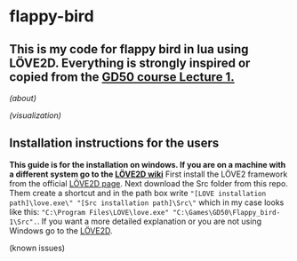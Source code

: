 # flappy-bird

## This is my code for flappy bird in lua using LÖVE2D. Everything is strongly inspired or copied from the [GD50 course Lecture 1.](https://youtu.be/3IdOCxHGMIo)<br>

*(about)*<br>

*(visualization)*<br>

## Installation instructions for the users
**This guide is for the installation on windows. If you are on a machine with a different system go to the [LÖVE2D wiki](https://love2d.org/wiki/Getting_Started)**
First install the LÖVE2 framework from the official [LÖVE2D page](https://love2d.org). Next download the Src folder from this repo.
Them create a shortcut and in the path box write `"[LOVE installation path]\love.exe\" "[Src installation path]\Src\"` which in my case looks like this: 
`"C:\Program Files\LOVE\love.exe" "C:\Games\GD50\Flappy_bird-1\Src".`. If you want a more detailed explanation or you are not using Windows go to the [LÖVE2D](https://love2d.org/wiki/Getting_Started).

(known issues)
